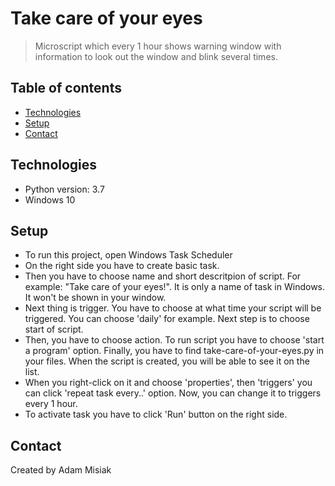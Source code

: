 # Take care of your eyes
>Microscript which every 1 hour shows warning window with information to look out the window and blink several times.

## Table of contents
* [Technologies](#technologies)
* [Setup](#setup)
* [Contact](#contact)

## Technologies
* Python version: 3.7
* Windows 10


## Setup
* To run this project, open Windows Task Scheduler
* On the right side you have to create basic task.
* Then you have to choose name and short descritpion of script. For example: "Take care of your eyes!".
It is only a name of task in Windows. It won't be shown in your window.
* Next thing is trigger. You have to choose at what time your script will be triggered.
You can choose 'daily' for example. Next step is to choose start of script.
* Then, you have to choose action. To run script you have to choose 'start a program' option.
Finally, you have to find take-care-of-your-eyes.py in your files. 
When the script is created, you will be able to see it on the list.
* When you right-click on it and choose 'properties', then 'triggers' you can click 'repeat task every..' option. Now, you can change it to triggers every 1 hour. 
* To activate task you have to click 'Run' button on the right side.


## Contact
Created by Adam Misiak
